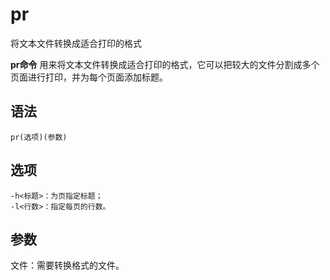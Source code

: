 # pr

将文本文件转换成适合打印的格式


**pr命令** 用来将文本文件转换成适合打印的格式，它可以把较大的文件分割成多个页面进行打印，并为每个页面添加标题。

##  语法

```
pr(选项)(参数)
```

##  选项

```
-h<标题>：为页指定标题；
-l<行数>：指定每页的行数。
```

##  参数

文件：需要转换格式的文件。


